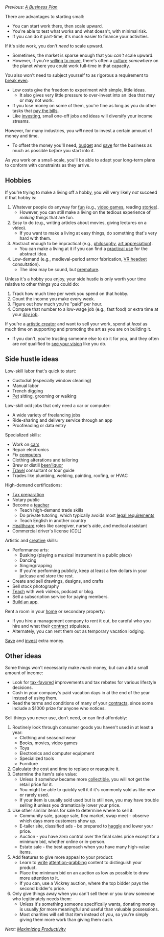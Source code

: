 
*Previous: [A Business Plan](/entrepreneur-plan/)*

There are advantages to starting small:

- You can start work there, then scale upward.
- You're able to test what works and what doesn't, with minimal risk.
- If you can do it part-time, it's much easier to finance your activities.

If it's side work, you don't *need* to scale upward.

- Sometimes, the market is sparse enough that you *can't* scale upward.
- However, if you're [willing to move](https://adequate.life/moving/), there's often a [culture](https://gainedin.site/culture/) *somewhere* on the planet where you could work full-time in that capacity.

You also won't need to subject yourself to as rigorous a requirement to [break even](/entrepreneur-plan/).

- Low costs give the freedom to experiment with simple, little ideas.
  - It also gives very little pressure to over-invest into an idea that may or may not work.
- If you lose money on some of them, you're fine as long as you do other tasks that [pay the bills](https://adequate.life/money-3/).
- Like [investing](/investing/), small one-off jobs and ideas will diversify your income streams.

However, for many industries, you *will* need to invest a certain amount of money and time.

- To offset the money you'll need, [budget](https://adequate.life/money-3/) and [save](https://adequate.life/saving/) for the business as much as possible *before* you start into it.

As you work on a small-scale, you'll be able to adapt your long-term plans to conform with constraints as they arrive.

## Hobbies

If you're trying to make a living off a hobby, you will very likely *not* succeed if that hobby is:

1. Whatever people do anyway for [fun](https://adequate.life/fun/) (e.g., [video games](http://trendless.tech/game-dev/), reading [stories](https://gainedin.site/stories/)).
   - However, you can still make a living on the tedious experience of *making* things that are fun.
2. Easy to do (e.g., writing articles about movies, giving lectures on a video).
   - If you want to make a living at easy things, do something that's very hard with them.
3. Abstract enough to be impractical (e.g., [philosophy](https://gainedin.site/philosophy/), [art appreciation](https://gainedin.site/creations/)).
   - You can make a living at it if you can find a [practical use](https://gainedin.site/purpose/) for the abstract idea.
4. Low-demand (e.g., medieval-period armor fabrication, [VR headset](https://trendless.tech/vr/) consultation).
   - The idea may be sound, but [premature](https://gainedin.site/trends/).

Unless it's a hobby you enjoy, your side hustle is only worth your time relative to other things you could do:

1. Track how much time per week you spend on that hobby.
2. Count the income you make every week.
3. Figure out how much you're "paid" per hour.
4. Compare that number to a low-wage job (e.g., fast food) or extra time at your [day job](https://adequate.life/jobs-1/).

If you're a [artistic creator](https://gainedin.site/creativity/) and want to sell your work, spend at *least* as much time on supporting and promoting the art as you are on building it.

- If you don't, you're trusting someone else to do it for you, and they often are *not* qualified to [see your vision](/entrepreneur-idea/) like you do.

## Side hustle ideas

Low-skill labor that's quick to start:

- Custodial (especially window cleaning)
- Manual labor
- Trench digging
- [Pet](https://adequate.life/pets/) sitting, grooming or walking

Low-skill odd jobs that only need a car or computer:

- A wide variety of freelancing jobs
- Ride-sharing and delivery service through an app
- Proofreading or data entry

Specialized skills:

- Work on [cars](/autos/)
- Repair electronics
- Fix [computers](http://trendless.tech)
- Clothing alterations and tailoring
- Brew or distill [beer/liquor](https://adequate.life/alcohol/)
- [Travel](https://adequate.life/vacations-trips/) consultant or tour guide
- Trades like plumbing, welding, painting, roofing, or HVAC

High-demand certifications:

- [Tax preparation](/accounting/)
- Notary public
- Become a [teacher](https://gainedin.site/pedagogy/)
  - Teach high-demand trade skills
  - Do private tutoring, which typically avoids most [legal requirements](/legally-safe/)
  - Teach English in another country
- [Healthcare](/health/) roles like caregiver, nurse's aide, and medical assistant
- Commercial driver's license (CDL)

Artistic and [creative](https://gainedin.site/creativity/) skills:

- Performance arts:
  - Busking (playing a musical instrument in a public place)
  - Dancing
  - Singing/rapping
  - If you're performing publicly, keep at least a few dollars in your jar/case and store the rest.
- Create and sell drawings, designs, and crafts
- Sell stock photography
- [Teach](https://gainedin.site/pedagogy/) with web videos, podcast or blog.
- Sell a subscription service for paying members.
- [Build an app](https://trendless.tech/web-dev/).

Rent a room in your [home](/homes/) or secondary property:

- If you hire a management company to rent it out, be careful who you hire and what their [contract](/contracts/) stipulates.
- Alternately, you can rent them out as temporary vacation lodging.

[Save](https://adequate.life/saving/) and [invest](/investing/) extra money.

## Other ideas

Some things won't necessarily make *much* money, but can add a small amount of income:

- Look for [tax-favored](/accounting/) improvements and tax rebates for various lifestyle decisions.
- Cash in your company's paid vacation days in at the end of the year instead of using them.
- Read the terms and conditions of many of your [contracts](/contracts/), since some include a $1000 prize for anyone who notices.

Sell things you never use, don't need, or can find affordably:

1. Routinely look through consumer goods you haven't used in at least a year:
   - Clothing and seasonal wear
   - Books, movies, video games
   - Toys
   - Electronics and computer equipment
   - Specialized tools
   - Furniture
2. Calculate the cost and time to replace or reacquire it.
3. Determine the item's sale value:
   - Unless it somehow became more [collectible](https://gainedin.site/economics/), you will *not* get the retail price for it.
   - You might be able to quickly sell it if it's commonly sold as like new or rarely used.
   - If your item is usually sold used but is still new, you may have trouble selling it unless you dramatically lower your price.
4. Use other similar items for sale to determine where to sell it:
   - Community sale, garage sale, flea market, swap meet - observe which days more customers show up.
   - E-tailer site, classified ads - be prepared to [haggle](https://adequate.life/conflicts/) and lower your price.
   - Auction - you have *zero* control over the final sales price except for a minimum bid, whether online or in-person.
   - Estate sale - the best approach when you have many high-value items.
5. Add features to give more appeal to your product:
   - Learn to [write](https://adequate.life/writing/) [attention-grabbing](/marketing/) content to distinguish your product.
   - Place the minimum bid on an auction as low as possible to draw more attention to it.
   - If you can, use a Vickrey auction, where the top bidder pays the second bidder's price.
6. Only give things away when you can't sell them or you know someone who legitimately needs them:
   - Unless it's something someone specifically wants, donating money is usually *far* more meaningful and useful than valuable possessions.
   - Most charities will sell that item instead of you, so you're simply giving them more work than giving them cash.

*Next: [Maximizing Productivity](/entrepreneur-productivity/)*
